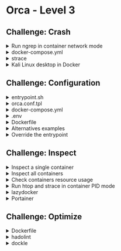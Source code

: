 # Orca - Level 3

## Challenge: Crash

<details><summary>Run ngrep in container network mode</summary>
<p>

https://hub.docker.com/r/nicolaka/netshoot/

```bash
docker run -it --net container:orca nicolaka/netshoot \
    ngrep -d eth0 -x -q
```

</p>
</details>

<details><summary>docker-compose.yml</summary>
<p>

```yaml
version: '3.7'

services:
  orca:
    image: orca
    build: .
    container_name: orca
    ports: ["8080:8080"]
    depends_on: ["mysql"]
    environment: ["ORCA_MYSQL"]
  mysql:
    image: mysql:5.7
    environment: ["MYSQL_ROOT_PASSWORD=orc4"]
```

</p>
</details>

<details><summary>strace</summary>
<p>

```bash
docker run --pid container:orca --cap-add SYS_PTRACE \
    lukaszlach/strace -s 1024 -f -p 1
```

</p>
</details>

<details><summary>Kali Linux desktop in Docker</summary>
<p>

https://github.com/lukaszlach/kali-desktop

```bash
docker run -d \
    --cap-add NET_ADMIN \
    --net container:orca_mysql_1 \
    lukaszlach/kali-desktop:xfce-top10
docker run -d \
    -p 6080:6080 \
    --net orca_default \
    -e LISTEN=:6080 -e TALK=mysql:6080 \
    tecnativa/tcp-proxy
```

</p>
</details>

## Challenge: Configuration

<details><summary>entrypoint.sh</summary>
<p>

```bash
envsubst < orca.conf.tpl > /etc/orca.conf
exec "$@"
```

</p>
</details>

<details><summary>orca.conf.tpl</summary>
<p>

```
orca_cache=$ORCA_CACHE
```

</p>
</details>

<details><summary>docker-compose.yml</summary>
<p>

```yaml
version: '3.7'

services:
  orca:
    image: orca
    build: .
    container_name: orca
    ports: ["8080:8080"]
    depends_on: ["mysql"]
    environment: ["ORCA_MYSQL", "ORCA_CACHE"]
  mysql:
    image: mysql:5.7
    environment: ["MYSQL_ROOT_PASSWORD=orc4"]
```

</p>
</details>

<details><summary>.env</summary>
<p>

```
ORCA_MYSQL=mysql:3306
ORCA_CACHE=1
```

</p>
</details>

<details><summary>Dockerfile</summary>
<p>

```Dockerfile
FROM golang:1.12-alpine AS build
WORKDIR /orca
ENV GOPATH=/orca
COPY . .
RUN go build .

FROM alpine:3.9
RUN addgroup -g 10000 -S orca && \
    adduser  -u 10000 -S orca -G orca -H -s /bin/false && \
    apk --no-cache add su-exec
COPY --from=build --chown=orca:orca \
        /orca/orca /orca/bin/start.sh /
CMD ["su-exec", "orca", "sh", "/start.sh"]
EXPOSE 8080/tcp
RUN ln -sf /dev/stdout /tmp/orca.log && \
    ln -sf /dev/stderr /tmp/orca-error.log && \
    mkdir -p /tmp/orca && \
    chown orca:orca /tmp/orca
VOLUME /tmp/orca
RUN apk --no-cache add gettext
COPY entrypoint.sh orca.conf.tpl /
ENTRYPOINT ["sh", "/entrypoint.sh"]
```

</p>
</details>

<details><summary>Alternatives examples</summary>
<p>

https://hub.docker.com/r/lukaszlach/confsubst

```bash
echo '${GREETING:-Hello} ${NAME:-World}' | \
    docker run -i -e NAME=Docker lukaszlach/confsubst \
    envsubst
```

https://github.com/subfuzion/envtpl

```bash
echo 'Hello {{ .NAME | title }}' | \
    docker run -i -e NAME=world subfuzion/envtpl
```

</p>
</details>

<details><summary>Override the entrypoint</summary>
<p>

```bash
docker run --rm -it --name orca-shell \
    --entrypoint '' orca sh
```

</p>
</details>

## Challenge: Inspect

<details><summary>Inspect a single container</summary>
<p>

```bash
docker inspect \
    --format '{{ json .State.Status }}' orca
```

```bash
docker inspect \
    --format '{{ print .Path }} {{ join .Args " " }}' orca
```

```bash
docker inspect \
    --format '{{ range .Mounts }}{{ .Source }}{{end}}' orca
```

</p>
</details>

<details><summary>Inspect all containers</summary>
<p>

```bash
docker inspect -f \
    '{{if ne 0 .State.ExitCode}}{{.Name}} {{.State.ExitCode}}{{end}}' \
    $(docker ps -aq) \
    | grep .
```

</p>
</details>

<details><summary>Check containers resource usage</summary>
<p>

```bash
docker stats
```

```bash
docker stats --no-stream --format '{{.Name}}\t{{.CPUPerc}}'
```

</p>
</details>

<details><summary>Run htop and strace in container PID mode</summary>
<p>

https://hub.docker.com/r/lukaszlach/htop

```bash
docker run -it --pid container:orca \
    cmd.cat/htop htop
```

https://hub.docker.com/r/lukaszlach/strace

```bash
docker run --pid container:orca --cap-add SYS_PTRACE \
    cmd.cat/strace strace -s 1024 -f -p 1
```

</p>
</details>

<details><summary>lazydocker</summary>
<p>

https://github.com/jesseduffield/lazydocker

```bash
docker run -it \
    -v /var/run/docker.sock:/var/run/docker.sock \
    lazyteam/lazydocker
```

</p>
</details>

<details><summary>Portainer</summary>
<p>

https://www.portainer.io

```bash
docker volume create portainer_data
docker run -d \
    -p 9000:9000 \
    -v /var/run/docker.sock:/var/run/docker.sock \
    -v portainer_data:/data \
    portainer/portainer
```

</p>
</details>

## Challenge: Optimize

<details><summary>Dockerfile</summary>
<p>

```Dockerfile
FROM golang:1.12-alpine AS build
WORKDIR /orca
ENV GOPATH=/orca
COPY . .
RUN go build .

FROM alpine:3.9
ENTRYPOINT ["sh", "/entrypoint.sh"]
CMD ["su-exec", "orca", "sh", "/start.sh"]
EXPOSE 8080/tcp
RUN addgroup -g 10000 -S orca && \
    adduser  -u 10000 -S orca -G orca -H -s /bin/false && \
    apk --no-cache add su-exec gettext && \
    ln -sf /dev/stdout /tmp/orca.log && \
    ln -sf /dev/stderr /tmp/orca-error.log && \
    mkdir -p /tmp/orca && \
    chown orca:orca /tmp/orca
VOLUME /tmp/orca
COPY --from=build --chown=orca:orca \
     /orca/orca /orca/bin/start.sh /orca/orca.conf.tpl /orca/entrypoint.sh /
```

</p>
</details>

<details><summary>hadolint</summary>
<p>

https://github.com/hadolint/hadolint

```bash
docker run -i hadolint/hadolint < Dockerfile
```

</p>
</details>

<details><summary>dockle</summary>
<p>

https://github.com/goodwithtech/dockle

```bash
docker run --rm \
    -v /var/run/docker.sock:/var/run/docker.sock \
    goodwithtech/dockle orca
```

</p>
</details>
